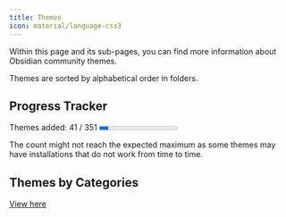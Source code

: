 ```yaml
---
title: Themes
icon: material/language-css3
---
```


Within this page and its sub-pages, you can find more information about Obsidian community themes.

Themes are sorted by alphabetical order in folders.

## Progress Tracker
<p>
    Themes added: 41 / 351
    <progress value="41" max="351"/>
</p>

The count might not reach the expected maximum as some themes may have installations that do not work from time to time.

## Themes by Categories
[View here](./categories.md)
